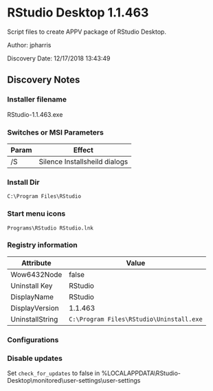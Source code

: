 # RStudio Desktop 1.1.463
Script files to create APPV package of RStudio Desktop.

Author: jpharris

Discovery Date: 12/17/2018 13:43:49

## Discovery Notes

### Installer filename

RStudio-1.1.463.exe

### Switches or MSI Parameters

| Param | Effect                                               |
|-------|------------------------------------------------------|
| /S    | Silence Installsheild dialogs                        |

### Install Dir

`C:\Program Files\RStudio`

### Start menu icons

`
Programs\RStudio
         RStudio.lnk
`

### Registry information

| Attribute       | Value                                    |
|-----------------|------------------------------------------|
| Wow6432Node     | false                                    |
| Uninstall Key   | RStudio                                  |
| DisplayName     | RStudio                                  |
| DisplayVersion  | 1.1.463                                  |
| UninstallString | `C:\Program Files\RStudio\Uninstall.exe` |

### Configurations

### Disable updates

Set `check_for_updates` to false in %LOCALAPPDATA\RStudio-Desktop\monitored\user-settings\user-settings
